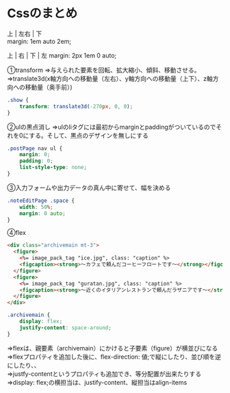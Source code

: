 # Cssのまとめ

上 | 左右 | 下  
margin: 1em auto 2em;

上 | 右 | 下 | 左
margin: 2px 1em 0 auto;

①transform
⇒与えられた要素を回転、拡大縮小、傾斜、移動させる。
⇒translate3d(x軸方向への移動量（左右）、y軸方向への移動量（上下）、z軸方向への移動量（奥手前）)

```css
.show {
    transform: translate3d(-270px, 0, 0);
}
```

②ulの黒点消し
⇒ulのliタグには最初からmarginとpaddingがついているのでそれを0にする。そして、黒点のデザインを無しにする

```css
.postPage nav ul {
    margin: 0;
    padding: 0;
    list-style-type: none;
}
```

③入力フォームや出力データの真ん中に寄せて、幅を決める

```css
.noteEditPage .space {
    width: 50%;
    margin: 0 auto;
}
```

④flex

```html
<div class="archivemain mt-3">
  <figure>
    <%= image_pack_tag "ice.jpg", class: "caption" %>
    <figcaption><strong>～カフェで頼んだコーヒーフロートです～</strong></figcaption>
  </figure>
  <figure>
    <%= image_pack_tag "guratan.jpg", class: "caption" %>
    <figcaption><strong>～近くのイタリアンレストランで頼んだラザニアです～</strong></figcaption>
  </figure>
</div>
```

```css
.archivemain {
    display: flex;
    justify-content: space-around;
}
```

⇒flexは、親要素（archivemain）にかけると子要素（figure）が横並びになる  
⇒flexプロパティを追加した後に、flex-direction: 値;で縦にしたり、並び順を逆にしたり、、  
⇒justfy-contentというプロパティも追加でき、等分配置が出来たりする  
⇒display: flex;の横担当は、justify-content、縦担当はalign-items  
